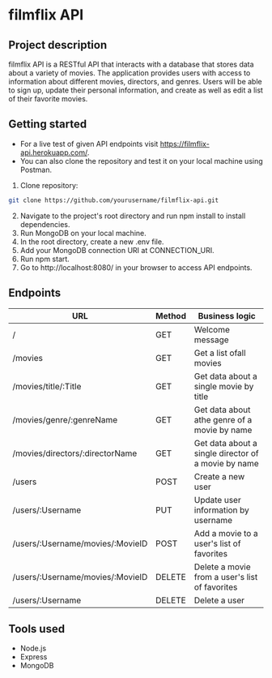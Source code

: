 # filmflix API

## Project description

filmflix API is a RESTful API that interacts with a database that stores data about a variety of movies. The application provides users with access to information about different movies, directors, and genres. Users will be able to sign up, update their personal information, and create as well as edit a list of their favorite movies.

## Getting started

- For a live test of given API endpoints visit https://filmflix-api.herokuapp.com/.
- You can also clone the repository and test it on your local machine using Postman.

1. Clone repository:
```bash
git clone https://github.com/yourusername/filmflix-api.git
```
2. Navigate to the project's root directory and run npm install to install dependencies.
3. Run MongoDB on your local machine.
4. In the root directory, create a new .env file.
5. Add your MongoDB connection URI at CONNECTION_URI.
6. Run npm start.
7. Go to http://localhost:8080/ in your browser to access API endpoints.

## Endpoints

| URL                              | Method | Business logic                                      |
|----------------------------------|--------|-----------------------------------------------------|
| /                                | GET    | Welcome message                                     |
| /movies                          | GET    | Get a list ofall movies                             |
| /movies/title/:Title             | GET    | Get data about a single movie by title              |
| /movies/genre/:genreName         | GET    | Get data about athe genre of a movie by name        |
| /movies/directors/:directorName  | GET    | Get data about a single director of a movie by name |
| /users                           | POST   | Create a new user                                   |
| /users/:Username                 | PUT    | Update user information by username                 |
| /users/:Username/movies/:MovieID | POST   | Add a movie to a user's list of favorites           |
| /users/:Username/movies/:MovieID | DELETE | Delete a movie from a user's list of favorites      |
| /users/:Username                 | DELETE | Delete a user                                       |

## Tools used

- Node.js 
- Express
- MongoDB